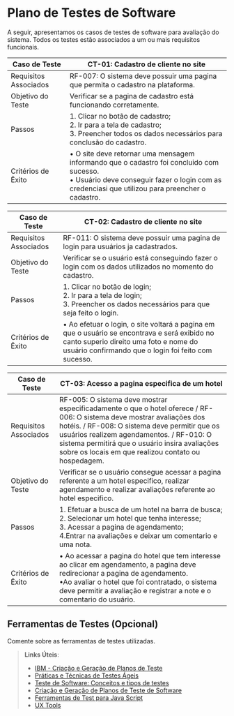 # Plano de Testes de Software

A seguir, apresentamos os casos de testes de software para avaliação do sistema. Todos os testes estão associados a um ou mais requisitos funcionais. 

Caso de Teste | CT-01: Cadastro de cliente no site
---|---
Requisitos Associados | RF-007: O sistema deve possuir uma pagina que permita o cadastro na plataforma.
Objetivo do Teste | Verificar se a pagina de cadastro está funcionando corretamente.
Passos | 1.	Clicar no botão de cadastro; <br>2.	Ir para a tela de cadastro; <br>3.	Preencher todos os dados necessários para conclusão do cadastro.
Critérios de Êxito | •	O site deve retornar uma mensagem informando que o cadastro foi concluido com sucesso. <br> •	Usuário deve conseguir fazer o login com as credenciasi que utilizou para preencher o cadastro. <br>

Caso de Teste | CT-02: Cadastro de cliente no site
---|---
Requisitos Associados | RF-011: O sistema deve possuir uma pagina de login para usuários ja cadastrados.
Objetivo do Teste | Verificar se o usuário está conseguindo fazer o login com os dados utilizados no momento do cadastro.
Passos | 1.	Clicar no botão de login; <br>2.	Ir para a tela de login; <br>3.	Preencher os dados necessários para que seja feito o login.
Critérios de Êxito | •	Ao efetuar o login, o site voltará a pagina em que o usuário se encontrava e será exibido no canto superio direito uma foto e nome do usuário confirmando que o login foi feito com sucesso.

Caso de Teste | CT-03: Acesso a pagina especifica de um hotel
---|---
Requisitos Associados | RF-005: O sistema deve mostrar especificadamente o que o hotel oferece / RF-006: O sistema deve mostrar avaliações dos hotéis. / RF-008: 	O sistema deve permitir que os usuários realizem agendamentos. / RF-010: O sistema permitirá que o usuário insira avaliações sobre os locais em que realizou contato ou hospedagem.
Objetivo do Teste | Verificar se o usuário consegue acessar a pagina referente a um hotel especifico, realizar agendamento e realizar avaliações referente ao hotel especifico.
Passos | 1.	Efetuar a busca de um hotel na barra de busca; <br>2.	Selecionar um hotel que tenha interesse; <br>3.	Acessar a pagina de agendamento; <br>4.Entrar na avaliações e deixar um comentario e uma nota. <br>
Critérios de Êxito | •	Ao acessar a pagina do hotel que tem interesse ao clicar em agendamento, a pagina deve redirecionar a pagina de agendamento. <br> •Ao avaliar o hotel que foi contratado, o sistema deve permitir a avaliação e registrar a note e o comentario do usuário.
 
## Ferramentas de Testes (Opcional)

Comente sobre as ferramentas de testes utilizadas.
 
> **Links Úteis**:
> - [IBM - Criação e Geração de Planos de Teste](https://www.ibm.com/developerworks/br/local/rational/criacao_geracao_planos_testes_software/index.html)
> - [Práticas e Técnicas de Testes Ágeis](http://assiste.serpro.gov.br/serproagil/Apresenta/slides.pdf)
> -  [Teste de Software: Conceitos e tipos de testes](https://blog.onedaytesting.com.br/teste-de-software/)
> - [Criação e Geração de Planos de Teste de Software](https://www.ibm.com/developerworks/br/local/rational/criacao_geracao_planos_testes_software/index.html)
> - [Ferramentas de Test para Java Script](https://geekflare.com/javascript-unit-testing/)
> - [UX Tools](https://uxdesign.cc/ux-user-research-and-user-testing-tools-2d339d379dc7)
